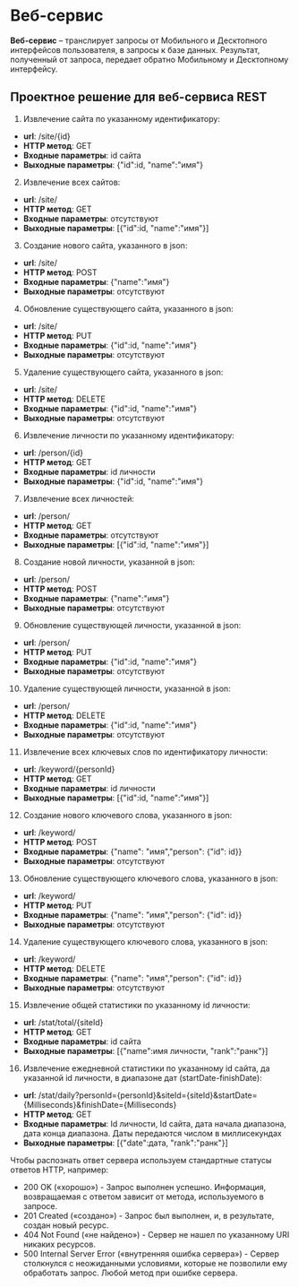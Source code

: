 # Веб-сервис

**Веб-сервис** – транслирует запросы от Мобильного и Десктопного интерфейсов пользователя, в запросы к базе данных. Результат, полученный от запроса, передает обратно Мобильному и Десктопному интерфейсу.

## Проектное решение для веб-сервиса REST

1. Извлечение сайта по указанному идентификатору:
* **url**: /site/{id}
* **HTTP метод**: GET
* **Входные параметры**: id сайта
* **Выходные параметры**: {"id":id, "name":"имя"}

2. Извлечение всех сайтов:
* **url**: /site/
* **HTTP метод**: GET
* **Входные параметры**: отсутствуют
* **Выходные параметры**: [{"id":id, "name":"имя"}]

3. Создание нового сайта, указанного в json:
* **url**: /site/
* **HTTP метод**: POST
* **Входные параметры**: {"name":"имя"}
* **Выходные параметры**: отсутствуют

4. Обновление существующего сайта, указанного в json:
* **url**: /site/
* **HTTP метод**: PUT
* **Входные параметры**: {"id":id, "name":"имя"}
* **Выходные параметры**: отсутствуют

5. Удаление существующего сайта, указанного в json:
* **url**: /site/
* **HTTP метод**: DELETE
* **Входные параметры**: {"id":id, "name":"имя"}
* **Выходные параметры**: отсутствуют

6. Извлечение личности по указанному идентификатору:
* **url**: /person/{id}
* **HTTP метод**: GET
* **Входные параметры**: id личности
* **Выходные параметры**: {"id":id, "name":"имя"}

7. Извлечение всех личностей:
* **url**: /person/
* **HTTP метод**: GET
* **Входные параметры**: отсутствуют
* **Выходные параметры**: [{"id":id, "name":"имя"}]

8. Создание новой личности, указанной в json:
* **url**: /person/
* **HTTP метод**: POST
* **Входные параметры**: {"name":"имя"}
* **Выходные параметры**: отсутствуют

9. Обновление существующей личности, указанной в json:
* **url**: /person/
* **HTTP метод**: PUT
* **Входные параметры**: {"id":id, "name":"имя"}
* **Выходные параметры**: отсутствуют

10. Удаление существующей личности, указанной в json:
* **url**: /person/
* **HTTP метод**: DELETE
* **Входные параметры**: {"id":id, "name":"имя"}
* **Выходные параметры**: отсутствуют

11. Извлечение всех ключевых слов по идентификатору личности:
* **url**: /keyword/{personId}
* **HTTP метод**: GET
* **Входные параметры**: id личности
* **Выходные параметры**: [{"id":id, "name":"имя"}]

12. Создание нового ключевого слова, указанного в json:
* **url**: /keyword/
* **HTTP метод**: POST
* **Входные параметры**: {"name": "имя","person": {"id": id}}
* **Выходные параметры**: отсутствуют

13. Обновление существующего ключевого слова, указанного в json:
* **url**: /keyword/
* **HTTP метод**: PUT
* **Входные параметры**: {"name": "имя","person": {"id": id}}
* **Выходные параметры**: отсутствуют

14. Удаление существующего ключевого слова, указанного в json:
* **url**: /keyword/
* **HTTP метод**: DELETE
* **Входные параметры**: {"name": "имя","person": {"id": id}}
* **Выходные параметры**: отсутствуют

15. Извлечение общей статистики по указанному id личности:
* **url**: /stat/total/{siteId}
* **HTTP метод**: GET
* **Входные параметры**: id сайта
* **Выходные параметры**: [{"name":имя личности, "rank":"ранк"}]

16. Извлечение ежедневной статистики по указанному id сайта, да указанной id личности, в диапазоне дат (startDate-finishDate):
* **url**: /stat/daily?personId={personId}&siteId={siteId}&startDate={Milliseconds}&finishDate={Milliseconds}
* **HTTP метод**: GET
* **Входные параметры**: Id личности, Id сайта, дата начала диапазона, дата конца диапазона. Даты передаются числом в миллисекундах
* **Выходные параметры**: [{"date":дата, "rank":"ранк"}]

Чтобы распознать ответ сервера используем стандартные статусы ответов HTTP, например:
* 200 OK («хорошо») - Запрос выполнен успешно. Информация, возвращаемая с ответом зависит от метода, используемого в запросе.
* 201 Created («создано») - Запрос был выполнен, и, в результате, создан новый ресурс.
* 404 Not Found («не найдено») - Сервер не нашел по указанному URI никаких ресурсов.
* 500 Internal Server Error («внутренняя ошибка сервера») - Сервер столкнулся с неожиданными условиями, которые не позволили ему обработать запрос. Любой метод при ошибке сервера.
